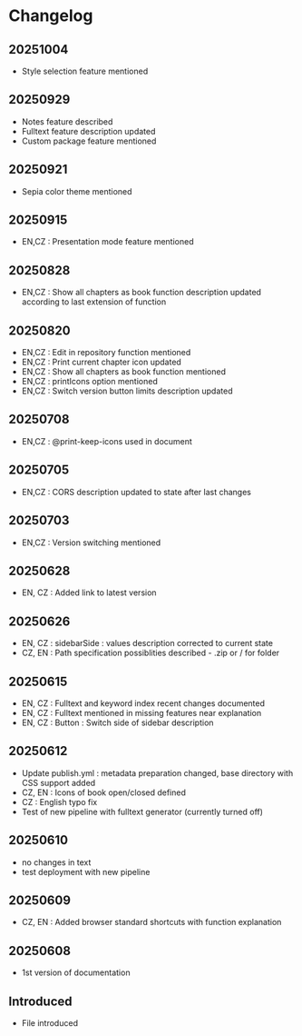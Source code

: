 # Changelog

## 20251004
- Style selection feature mentioned

## 20250929
- Notes feature described
- Fulltext feature description updated
- Custom package feature mentioned

## 20250921
- Sepia color theme mentioned

## 20250915
- EN,CZ : Presentation mode feature mentioned

## 20250828
- EN,CZ : Show all chapters as book function description updated according to last extension of function

## 20250820
- EN,CZ : Edit in repository function mentioned
- EN,CZ : Print current chapter icon updated
- EN,CZ : Show all chapters as book function mentioned
- EN,CZ : printIcons option mentioned
- EN,CZ : Switch version button limits description updated

## 20250708
- EN,CZ : @print-keep-icons used in document

## 20250705
- EN,CZ : CORS description updated to state after last changes

## 20250703
- EN,CZ : Version switching mentioned

## 20250628
- EN, CZ : Added link to latest version

## 20250626
- EN, CZ : sidebarSide : values description corrected to current state
- CZ, EN : Path specification possiblities described - .zip or / for folder

## 20250615
- EN, CZ : Fulltext and keyword index recent changes documented
- EN, CZ : Fulltext mentioned in missing features near explanation
- EN, CZ : Button : Switch side of sidebar description

## 20250612
- Update publish.yml : metadata preparation changed, base directory with CSS support added
- CZ, EN : Icons of book open/closed defined
- CZ : English typo fix
- Test of new pipeline with fulltext generator (currently turned off)

## 20250610
- no changes in text
- test deployment with new pipeline

## 20250609
- CZ, EN : Added browser standard shortcuts with function explanation

## 20250608
- 1st version of documentation

## Introduced
- File introduced
